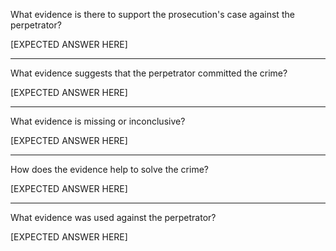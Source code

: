 What evidence is there to support the prosecution's case against the perpetrator?

[EXPECTED ANSWER HERE]

---

What evidence suggests that the perpetrator committed the crime?

[EXPECTED ANSWER HERE]

---

What evidence is missing or inconclusive?

[EXPECTED ANSWER HERE]

---

How does the evidence help to solve the crime?

[EXPECTED ANSWER HERE]

---

What evidence was used against the perpetrator?

[EXPECTED ANSWER HERE]
